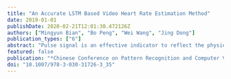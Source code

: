 ```yaml
---
title: "An Accurate LSTM Based Video Heart Rate Estimation Method"
date: 2019-01-01
publishDate: 2020-02-21T12:01:30.472126Z
authors: ["Mingyun Bian", "Bo Peng", "Wei Wang", "Jing Dong"]
publication_types: ["6"]
abstract: "Pulse signal is an effective indicator to reflect the physiological and physical state of the human body. There are many heart rate estimation methods in videos and most of them manually design algorithm to modeling noise signal, which is not enough to represent the actual distribution of noise. In this paper, we propose to train a two-layer LSTM to estimate pulse signals because long short-term memory (LSTM) can preserve useful signals by filtering out noise signals upon data-driven. In order to overcome the problem of insufficient heart rate public database, we propose to use quantities of synthetic signals which are generated by the algorithm we designed to pre-train the model and pure periodic signals are filtered from LSTM to calculate the heart rate. Experiential results on the public-domain database show the effectiveness of our proposed method that can be a reference for the heart rate estimation."
featured: false
publication: "*Chinese Conference on Pattern Recognition and Computer Vision (PRCV)*"
doi: "10.1007/978-3-030-31726-3_35"
---
```



